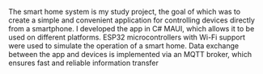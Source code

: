 The smart home system is my study project, the goal of which was to create a simple and convenient application for controlling devices directly from a smartphone.
I developed the app in C# MAUI, which allows it to be used on different platforms. ESP32 microcontrollers with Wi-Fi support were used to simulate the operation of a smart home. Data exchange between the app and devices is implemented via an MQTT broker, which ensures fast and reliable information transfer
